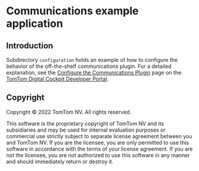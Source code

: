 # Communications example application

## Introduction

Subdirectory `configuration` holds an example of how to configure the behavior of the off-the-shelf
communications plugin. For a detailed explanation, see the
[Configure the Communications Plugin](https://developer.tomtom.com/tomtom-digital-cockpit/documentation/tutorials-and-examples/communications/configure-the-communications-plugin)
page on the
[TomTom Digital Cockpit Developer Portal](https://developer.tomtom.com/tomtom-digital-cockpit/documentation/introduction).

## Copyright

Copyright © 2022 TomTom NV. All rights reserved.

This software is the proprietary copyright of TomTom NV and its subsidiaries and may be
used for internal evaluation purposes or commercial use strictly subject to separate
license agreement between you and TomTom NV. If you are the licensee, you are only permitted
to use this software in accordance with the terms of your license agreement. If you are
not the licensee, you are not authorized to use this software in any manner and should
immediately return or destroy it.
